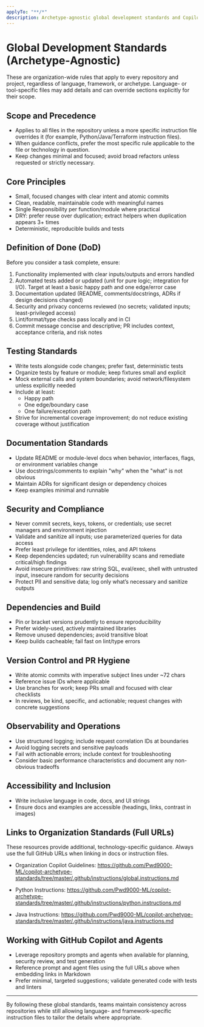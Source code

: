 ```yaml
---
applyTo: "**/*"
description: Archetype-agnostic global development standards and Copilot guidance for all repositories
---
```


# Global Development Standards (Archetype‑Agnostic)

These are organization-wide rules that apply to every repository and project, regardless of language, framework, or archetype. Language- or tool-specific files may add details and can override sections explicitly for their scope.

## Scope and Precedence

- Applies to all files in the repository unless a more specific instruction file overrides it (for example, Python/Java/Terraform instruction files).
- When guidance conflicts, prefer the most specific rule applicable to the file or technology in question.
- Keep changes minimal and focused; avoid broad refactors unless requested or strictly necessary.

## Core Principles

- Small, focused changes with clear intent and atomic commits
- Clean, readable, maintainable code with meaningful names
- Single Responsibility per function/module where practical
- DRY: prefer reuse over duplication; extract helpers when duplication appears 3+ times
- Deterministic, reproducible builds and tests

## Definition of Done (DoD)

Before you consider a task complete, ensure:

1. Functionality implemented with clear inputs/outputs and errors handled
2. Automated tests added or updated (unit for pure logic; integration for I/O). Target at least a basic happy path and one edge/error case
3. Documentation updated (README, comments/docstrings, ADRs if design decisions changed)
4. Security and privacy concerns reviewed (no secrets; validated inputs; least-privileged access)
5. Lint/format/type checks pass locally and in CI
6. Commit message concise and descriptive; PR includes context, acceptance criteria, and risk notes

## Testing Standards

- Write tests alongside code changes; prefer fast, deterministic tests
- Organize tests by feature or module; keep fixtures small and explicit
- Mock external calls and system boundaries; avoid network/filesystem unless explicitly needed
- Include at least:
	- Happy path
	- One edge/boundary case
	- One failure/exception path
- Strive for incremental coverage improvement; do not reduce existing coverage without justification

## Documentation Standards

- Update README or module-level docs when behavior, interfaces, flags, or environment variables change
- Use docstrings/comments to explain "why" when the "what" is not obvious
- Maintain ADRs for significant design or dependency choices
- Keep examples minimal and runnable

## Security and Compliance

- Never commit secrets, keys, tokens, or credentials; use secret managers and environment injection
- Validate and sanitize all inputs; use parameterized queries for data access
- Prefer least privilege for identities, roles, and API tokens
- Keep dependencies updated; run vulnerability scans and remediate critical/high findings
- Avoid insecure primitives: raw string SQL, eval/exec, shell with untrusted input, insecure random for security decisions
- Protect PII and sensitive data; log only what’s necessary and sanitize outputs

## Dependencies and Build

- Pin or bracket versions prudently to ensure reproducibility
- Prefer widely-used, actively maintained libraries
- Remove unused dependencies; avoid transitive bloat
- Keep builds cacheable; fail fast on lint/type errors

## Version Control and PR Hygiene

- Write atomic commits with imperative subject lines under ~72 chars
- Reference issue IDs where applicable
- Use branches for work; keep PRs small and focused with clear checklists
- In reviews, be kind, specific, and actionable; request changes with concrete suggestions

## Observability and Operations

- Use structured logging; include request correlation IDs at boundaries
- Avoid logging secrets and sensitive payloads
- Fail with actionable errors; include context for troubleshooting
- Consider basic performance characteristics and document any non-obvious tradeoffs

## Accessibility and Inclusion

- Write inclusive language in code, docs, and UI strings
- Ensure docs and examples are accessible (headings, links, contrast in images)

## Links to Organization Standards (Full URLs)

These resources provide additional, technology-specific guidance. Always use the full GitHub URLs when linking in docs or instruction files.

- Organization Copilot Guidelines:
	https://github.com/Pwd9000-ML/copilot-archetype-standards/tree/master/.github/instructions/global.instructions.md

- Python Instructions:
	https://github.com/Pwd9000-ML/copilot-archetype-standards/tree/master/.github/instructions/python.instructions.md

- Java Instructions:
	https://github.com/Pwd9000-ML/copilot-archetype-standards/tree/master/.github/instructions/java.instructions.md



## Working with GitHub Copilot and Agents

- Leverage repository prompts and agents when available for planning, security review, and test generation
- Reference prompt and agent files using the full URLs above when embedding links in Markdown
- Prefer minimal, targeted suggestions; validate generated code with tests and linters

---

By following these global standards, teams maintain consistency across repositories while still allowing language- and framework-specific instruction files to tailor the details where appropriate.

